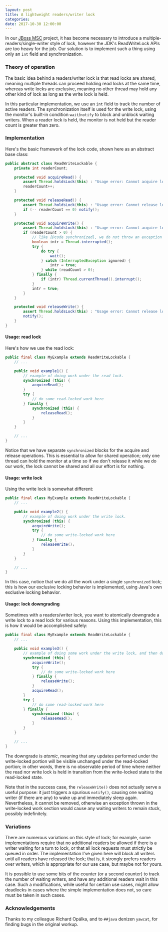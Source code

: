 ```yaml
---
layout: post
title: A lightweight readers/writer lock
categories: 
date: 2017-10-30 12:00:00
---
```


In our <a href="https://github.com/jboss-msc/jboss-msc">JBoss MSC</a> project, it has become necessary to introduce a multiple-readers/single-writer style of lock, however the JDK's ReadWriteLock APIs are too heavy for the job.  Our solution is to implement such a thing using only an ```int``` field and synchronization.

### Theory of operation

The basic idea behind a readers/writer lock is that read locks are shared, meaning multiple threads can proceed holding read locks at the same time, whereas write locks are exclusive, meaning no other thread may hold any other kind of lock as long as the write lock is held.

In this particular implementation, we use an ```int``` field to track the number of active readers.  The synchronization itself is used for the write lock, using the monitor's built-in condition ```wait```/```notify``` to block and unblock waiting writers.  When a reader lock is held, the monitor is not held but the reader count is greater than zero.

### Implementation

Here's the basic framework of the lock code, shown here as an abstract base class:

```java
public abstract class ReadWriteLockable {
    private int readerCount;

    protected void acquireRead() {
        assert Thread.holdsLock(this) : "Usage error: Cannot acquire lock unless the monitor is held!";
        readerCount++;
    }

    protected void releaseRead() {
        assert Thread.holdsLock(this) : "Usage error: Cannot release lock unless the monitor is held!";
        if (-- readerCount == 0) notify();
    }

    protected void acquireWrite() {
        assert Thread.holdsLock(this) : "Usage error: Cannot acquire lock unless the monitor is held!";
        if (readerCount > 0) {
            // like {@code synchronized}, we do not throw an exception on interrupt
            boolean intr = Thread.interrupted();
            try {
                do try {
                    wait();
                } catch (InterruptedException ignored) {
                    intr = true;
                } while (readCount > 0);
            } finally {
                if (intr) Thread.currentThread().interrupt();
            }
            intr = true;
        }
    }

    protected void releaseWrite() {
        assert Thread.holdsLock(this) : "Usage error: Cannot release lock unless the monitor is held!";
        notify();
    }
}
```

#### Usage: read lock

Here's how we use the read lock:

```java
public final class MyExample extends ReadWriteLockable {
    // ...

    public void example1() {
        // example of doing work under the read lock.
        synchronized (this) {
            acquireRead();
        }
        try {
            // do some read-locked work here
        } finally {
            synchronized (this) {
                releaseRead();
            }
        }
    }

    // ...
}
```

Notice that we have separate ```synchronized``` blocks for the acquire and release operations.  This is essential to allow for shared operation; only one thread can hold the monitor at a time so if we don't release it while we do our work, the lock cannot be shared and all our effort is for nothing.

#### Usage: write lock

Using the write lock is somewhat different:

```java
public final class MyExample extends ReadWriteLockable {
    // ...

    public void example2() {
        // example of doing work under the write lock.
        synchronized (this) {
            acquireWrite();
            try {
                // do some write-locked work here
            } finally {
                releaseWrite();
            }
        }
    }

    // ...
}
```

In this case, notice that we do all the work under a single ```synchronized``` lock; this is how our exclusive locking behavior is implemented, using Java's own exclusive locking behavior.

#### Usage: lock downgrading

Sometimes with a readers/writer lock, you want to atomically downgrade a write lock to a read lock for various reasons.  Using this implementation, this is how it would be accomplished safely:

```java
public final class MyExample extends ReadWriteLockable {
    // ...

    public void example3() {
        // example of doing some work under the write lock, and then downgrading to a read lock for the rest of the work.
        synchronized (this) {
            acquireWrite();
            try {
                // do some write-locked work here
            } finally {
                releaseWrite();
            }
            acquireRead();
        }
        try {
            // do some read-locked work here
        } finally {
            synchronized (this) {
                releaseRead();
            }
        }
    }

    // ...
}
```

The downgrade is <em>atomic</em>, meaning that any updates performed under the write-locked portion will be visible unchanged under the read-locked portion; in other words, there is no observable period of time where neither the read nor write lock is held in transition from the write-locked state to the read-locked state.

Note that in the success case, the ```releaseWrite()``` does not actually serve a useful purpose: it just triggers a spurious ```notify()```, causing one waiting writer (if there are any) to wake up and immediately sleep again.  Nevertheless, it cannot be removed, otherwise an exception thrown in the write-locked work section would cause any waiting writers to remain stuck, possibly indefinitely.

### Variations

There are numerous variations on this style of lock; for example, some implementations require that no additional readers be allowed if there is a writer waiting for a turn to lock, or that all lock requests must strictly be queued in order.  The implementation I've given here will block all writers until all readers have released the lock; that is, it strongly prefers readers over writers, which is appropriate for our use case, but maybe not for yours.

It is possible to use some bits of the counter (or a second counter) to track the number of waiting writers, and have any additional readers wait in this case.  Such a modifications, while useful for certain use cases, might allow deadlocks in cases where the simple implementation does not, so care must be taken in such cases.

### Acknowledgements

Thanks to my colleague Richard Opálka, and to ```##java``` denizen ```yawcat```, for finding bugs in the original workup.

